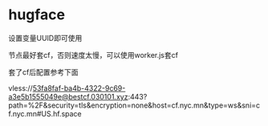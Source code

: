 # hugface

设置变量UUID即可使用

节点最好套cf，否则速度太慢，可以使用worker.js套cf

套了cf后配置参考下面

vless://53fa8faf-ba4b-4322-9c69-a3e5b1555049e@bestcf.030101.xyz:443?path=%2F&security=tls&encryption=none&host=cf.nyc.mn&type=ws&sni=cf.nyc.mn#US.hf.space
